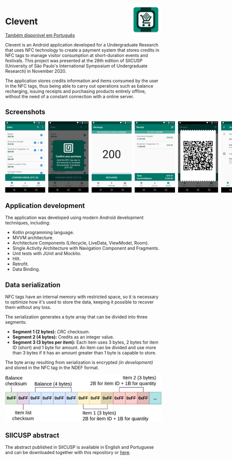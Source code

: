 <img src="/app/src/main/res/mipmap-xxxhdpi/ic_launcher.png" align="right" height="100">

# Clevent

[Também disponível em Português](README_pt.md)

Clevent is an Android application developed for a Undergraduate Research that uses NFC technology to create a payment system that stores credits in NFC tags to manage visitor consumption at short-duration events and festivals. This project was presented at the 28th edition of SIICUSP (University of São Paulo's International Symposium of Undergraduate Research) in November 2020.

The application stores credits information and items consumed by the user in the NFC tags, thus being able to carry out operations such as balance recharging, issuing receipts and purchasing products entirely offline, without the need of a constant connection with a online server.

## Screenshots

<div style="display:flex; margin-bottom:30px" >
    <img src="docs/images/screenshots/01.png" height="230px">
    <img src="docs/images/screenshots/02.png" height="230px" style="margin-left:10px;">
    <img src="docs/images/screenshots/03.png" height="230px" style="margin-left:10px;">
    <img src="docs/images/screenshots/04.png" height="230px" style="margin-left:10px;">
    <img src="docs/images/screenshots/05.png" height="230px" style="margin-left:10px;">
    <img src="docs/images/screenshots/06.png" height="230px" style="margin-left:10px;">
</div>

## Application development

The application was developed using modern Android development techniques, including:

- Kotlin programming language.
- MVVM architecture.
- Architecture Components (Lifecycle, LiveData, ViewModel, Room).
- Single Activity Architecture with Navigation Component and Fragments.
- Unit tests with JUnit and Mockito.
- Hilt.
- Retrofit.
- Data Binding.

## Data serialization

NFC tags have an internal memory with restricted space, so it is necessary to optimize how it's used to store the data, keeping it possible to recover them without any loss.

The serialization generates a byte array that can be divided into three segments:

- **Segment 1 (2 bytes):** CRC checksum.
- **Segment 2 (4 bytes):** Credits as an integer value.
- **Segment 3 (3 bytes per item):** Each item uses 3 bytes, 2 bytes for item ID (short) and 1 byte for amount. An item can be divided and use more than 3 bytes if it has an amount greater than 1 byte is capable to store.

The byte array resulting from serialization is encrypted *(in development)* and stored in the NFC tag in the NDEF format.

<p align="center"><img src="docs/images/serialized_data_en.png"></p>

## SIICUSP abstract

The abstract published in SIICUSP is available in English and Portuguese and can be downloaded together with this repository or [here](/docs/siicusp/).
